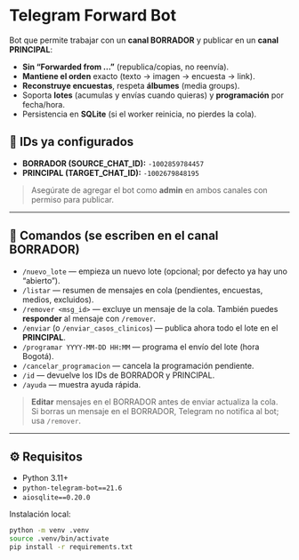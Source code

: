 # Telegram Forward Bot

Bot que permite trabajar con un **canal BORRADOR** y publicar en un **canal PRINCIPAL**:
- **Sin “Forwarded from …”** (republica/copias, no reenvía).
- **Mantiene el orden** exacto (texto → imagen → encuesta → link).
- **Reconstruye encuestas**, respeta **álbumes** (media groups).
- Soporta **lotes** (acumulas y envías cuando quieras) y **programación** por fecha/hora.
- Persistencia en **SQLite** (si el worker reinicia, no pierdes la cola).

## 🔑 IDs ya configurados

- **BORRADOR (SOURCE_CHAT_ID):** `-1002859784457`  
- **PRINCIPAL (TARGET_CHAT_ID):** `-1002679848195`

> Asegúrate de agregar el bot como **admin** en ambos canales con permiso para publicar.

---

## 🚀 Comandos (se escriben en el canal **BORRADOR**)

- `/nuevo_lote` — empieza un nuevo lote (opcional; por defecto ya hay uno “abierto”).  
- `/listar` — resumen de mensajes en cola (pendientes, encuestas, medios, excluidos).  
- `/remover <msg_id>` — excluye un mensaje de la cola. También puedes **responder** al mensaje con `/remover`.  
- `/enviar` (o `/enviar_casos_clinicos`) — publica ahora todo el lote en el **PRINCIPAL**.  
- `/programar YYYY-MM-DD HH:MM` — programa el envío del lote (hora Bogotá).  
- `/cancelar_programacion` — cancela la programación pendiente.  
- `/id` — devuelve los IDs de BORRADOR y PRINCIPAL.  
- `/ayuda` — muestra ayuda rápida.

> **Editar** mensajes en el BORRADOR antes de enviar actualiza la cola.  
> Si borras un mensaje en el BORRADOR, Telegram no notifica al bot; usa `/remover`.

---

## ⚙️ Requisitos

- Python 3.11+  
- `python-telegram-bot==21.6`  
- `aiosqlite==0.20.0`

Instalación local:

```bash
python -m venv .venv
source .venv/bin/activate
pip install -r requirements.txt

